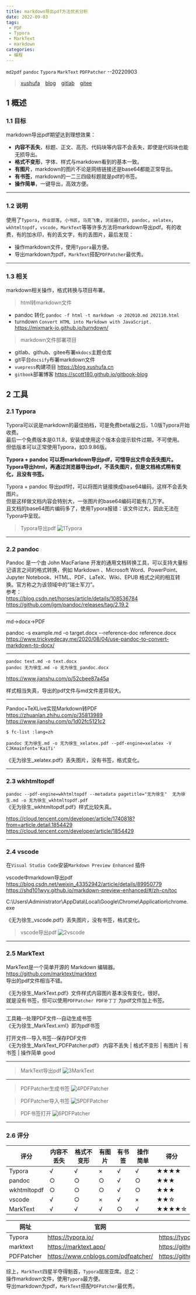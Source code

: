 ```yaml
---
title: markdown导出pdf方法优劣分析
date: 2022-09-03
tags:
 - PDF
 - Typora
 - MarkText
 - markdown
categories:
 - 编程
---
```


`md2pdf`  `pandoc`  `Typora`  `MarkText`  `PDFPatcher`  --20220903

> [xushufa]( https://web.xushufa.cn ) &ensp; [blog]( https://blog.xushufa.cn ) &ensp; [gitlab]( https://gitlab.com/xuyq123/mynotes ) &ensp; [gitee]( https://gitee.com/xy180/MyNotes ) 



## 1 概述

### 1.1 目标

markdown导出pdf期望达到理想效果：
- **内容不丢失**，标题、正文、高亮、代码块等内容不会丢失，即使是代码块也能无损导出。
- **格式不变形**，字体、样式与markdown看到的基本一致。
- **有图片**，markdown的图片不论是网络链接还是base64都能正常导出。
- **有书签**，markdown的一二三四级标题就是pdf的书签。
- **操作简单**，一键导出，高效方便。

---

### 1.2 说明

使用了`Typora`，`作业部落`，`小书匠`，`马克飞象`，`浏览器打印`，`pandoc`，`xelatex`，`wkhtmltopdf`，`vscode`，`MarkText`等等许多方法将markdown导出pdf。有的收费，有的加水印，有的丢文字，有的丢图片，最后发现：
- 操作markdown文件，使用`Typora`最方便。
- 导出markdown为pdf，`MarkText`搭配`PDFPatcher`最优秀。

---

### 1.3 相关

markdown相关操作，格式转换与项目布署。


> html转markdown文件

- pandoc 转化  `pandoc -f html -t markdown -o 202010.md 202110.html`
- turndown `Convert HTML into Markdown with JavaScript.`  https://mixmark-io.github.io/turndown/

> markdown文件部署项目

- gitlab、github、gitee布署`mkdocs`主题仓库
- git平台`docsify`布署markdown文件
- `vuepress`构建项目 https://blog.xushufa.cn
- `gitbook`部署博客  https://scott180.github.io/gitbook-blog




## 2 工具

### 2.1 Typora

Typora可以说是markdown的最佳拍档，可是免费beta版之后，1.0版Typora开始收费。<br/>
最后一个免费版本是0.11.8，安装或使用这个版本会提示软件过期，不可使用。<br/>
但低版本可以正常使用Typora，如0.9.86版。<br/>

**Typora + pandoc 可以将markdown导出pdf，可惜导出文件会丢失图片。**<br/>
**Typora导出html，再通过浏览器导出pdf，不丢失图片，但是文档格式稍有变化，且没有书签。**<br/>

Typora + pandoc 导出pdf时，可以将图片链接换成base64编码，这样不会丢失图片。<br/>
但是这样做文档内容会特别大，一张图片的base64编码可能有几万字。<br/>
且文档的base64图片编码多了，使用Typora报错：该文件过大，因此无法在Typora中呈现。<br/>

>Typora导出pdf
![1Typora]( https://md.xushufa.cn/gitimg/document/imgs/md2pdf/1Typora.jpg )

---

### 2.2 pandoc

Pandoc 是一个由 John MacFarlane 开发的通用文档转换工具，可以支持大量标记语言之间的格式转换，例如 Markdown 、Microsoft Word、PowerPoint、 Jupyter Notebook、HTML、PDF、LaTeX、Wiki、EPUB 格式之间的相互转换。官方称之为该领域中的“瑞士军刀”。<br/>
参考：<br/>
https://blog.csdn.net/horses/article/details/108536784 <br/>
https://github.com/jgm/pandoc/releases/tag/2.19.2 <br/>

---

md->docx->PDF 

pandoc -s example.md -o target.docx --reference-doc reference.docx <br/>
https://www.trickyedecay.me/2020/08/04/use-pandoc-to-convert-markdown-to-docx/ <br/>

---

`pandoc text.md -o text.docx` <br/>
`pandoc 无为徐生.md -o 无为徐生_pandoc.docx` <br/>

https://www.jianshu.com/p/52cbee87a45a <br/>

样式相当失真，导出的pdf文件与md文件差异较大。 <br/>

---

Pandoc+TeXLive实现Markdown转PDF <br/>
https://zhuanlan.zhihu.com/p/35813989 <br/>
https://www.jianshu.com/p/1d02fc5121c2 <br/>

`$ fc-list :lang=zh`

`pandoc 无为徐生.md -o 无为徐生_xelatex.pdf --pdf-engine=xelatex -V CJKmainfont='KaiTi'`

《无为徐生_xelatex.pdf》丢失图片，没有书签，格式变化。

---

### 2.3 wkhtmltopdf

`pandoc --pdf-engine=wkhtmltopdf --metadata pagetitle="无为徐生"  无为徐生.md -o 无为徐生_wkhtmltopdf.pdf` <br/>
《无为徐生_wkhtmltopdf.pdf》样式比较失真。 <br/>

https://cloud.tencent.com/developer/article/1740818?from=article.detail.1854429 <br/>
https://cloud.tencent.com/developer/article/1854429 <br/>

---

### 2.4 vscode

在`Visual Studio Code`安装`Markdown Preview Enhanced` 插件 <br/>

vscode中markdown导出pdf <br/>
https://blog.csdn.net/weixin_43352942/article/details/89950779 <br/>
https://shd101wyy.github.io/markdown-preview-enhanced/#/zh-cn/toc <br/>

C:\Users\Administrator\AppData\Local\Google\Chrome\Application\chrome.exe <br/>

《无为徐生_vscode.pdf》丢失图片，没有书签，格式变化。 <br/>

>vscode导出pdf
![2vscode]( https://md.xushufa.cn/gitimg/document/imgs/md2pdf/2vscode.jpg )

---

### 2.5 MarkText

MarkText是一个简单开源的 Markdown 编辑器。 https://github.com/marktext/marktext <br/>
导出的pdf文件相当不错。 <br/>

《无为徐生_MarkText.pdf》文件样式内容图片基本没有变化，很好。 <br/>
就是没有书签，但可以使用`PDFPatcher PDF补丁丁` 为pdf文件加上书签。 <br/>

---

工具箱--处理PDF文件--自动生成书签 <br/>
《无为徐生_MarkText.xml》即为pdf书签 <br/>

打开文件--导入书签--保存PDF文件 <br/>
《无为徐生_MarkText_PDFPatcher.pdf》  内容不丢失 | 格式不变形 | 有图片 | 有书签 | 操作简单   good <br/>

---

>MarkText导出pdf
![3MarkText]( https://md.xushufa.cn/gitimg/document/imgs/md2pdf/3MarkText.jpg )

---

>PDFPatcher生成书签
![4PDFPatcher]( https://md.xushufa.cn/gitimg/document/imgs/md2pdf/4PDFPatcher.jpg )

>PDFPatcher导入书签
![5PDFPatcher]( https://md.xushufa.cn/gitimg/document/imgs/md2pdf/5PDFPatcher.jpg )

>PDF书签打开
![6PDFPatcher]( https://md.xushufa.cn/gitimg/document/imgs/md2pdf/6PDFPatcher.jpg )

---

### 2.6 评分

| 评分        | 内容不丢失 | 格式不变形 | 有图片 | 有书签 | 操作简单 | 得分        |
| ----------  | ---------- | ---------- | ------ | ------ | -------- | ----------- |
| Typora      |   √        |   √        |   ×    |   √    |   √      |  ★★★★   |
| pandoc      |   ○        |   ○        |   ○    |   √    |   ○      |  ★★★     |
| wkhtmltopdf |   ○        |   ○        |   ○    |   √    |   ○      |  ★★★     |
| vscode      |   √        |   ○        |   ×    |   √    |   ×      |  ★★☆     |
| MarkText    |   √        |   √        |   √    |   ○    |   √      |  ★★★★☆ |


| 网址        | 官网       | 下载       |
| ----------  | ---------- | ---------- |
| Typora      | https://typora.io/                   | https://typoraio.cn/                   |
| marktext    | https://marktext.app/                | https://github.com/marktext/marktext   |
| PDFPatcher  | https://www.cnblogs.com/pdfpatcher/  | https://github.com/wmjordan/PDFPatcher |

综上，`MarkText`四星半夺得魁首，`Typora`屈居亚席。总之： <br/>
操作markdown文件，使用`Typora`最方便。 <br/>
导出markdown为pdf，`MarkText`搭配`PDFPatcher`最优秀。 <br/>






